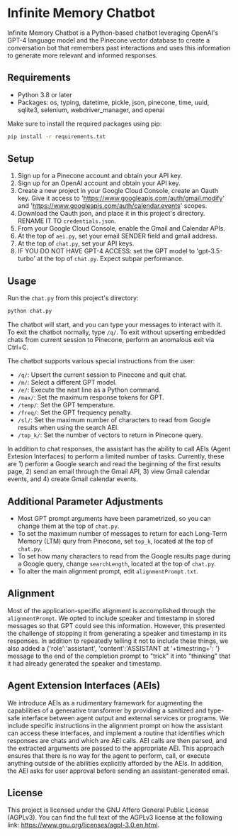 # Infinite Memory Chatbot

Infinite Memory Chatbot is a Python-based chatbot leveraging OpenAI's GPT-4 language model and the Pinecone vector database to create a conversation bot that remembers past interactions and uses this information to generate more relevant and informed responses.

## Requirements

- Python 3.8 or later
- Packages: os, typing, datetime, pickle, json, pinecone, time, uuid, sqlite3, selenium, webdriver_manager, and openai

Make sure to install the required packages using pip:

```bash
pip install -r requirements.txt
```

## Setup

1. Sign up for a Pinecone account and obtain your API key.
2. Sign up for an OpenAI account and obtain your API key.
3. Create a new project in your Google Cloud Console, create an Oauth key. Give it access to 'https://www.googleapis.com/auth/gmail.modify' and 'https://www.googleapis.com/auth/calendar.events' scopes.
4. Download the Oauth json, and place it in this project's directory. RENAME IT TO `credentials.json`.
5. From your Google Cloud Console, enable the Gmail and Calendar APIs.
6. At the top of `aei.py`, set your email SENDER field and gmail address.
7. At the top of `chat.py`, set your API keys.
8. IF YOU DO NOT HAVE GPT-4 ACCESS: set the GPT model to 'gpt-3.5-turbo' at the top of `chat.py`. Expect subpar performance.

## Usage

Run the `chat.py` from this project's directory:

```bash
python chat.py
```

The chatbot will start, and you can type your messages to interact with it. To exit the chatbot normally, type `/q/`. To exit without upserting embedded chats from current session to Pinecone, perform an anomalous exit via Ctrl+C.

The chatbot supports various special instructions from the user:

- `/q/`: Upsert the current session to Pinecone and quit chat.
- `/m/`: Select a different GPT model.
- `/e/`: Execute the next line as a Python command.
- `/max/`: Set the maximum response tokens for GPT.
- `/temp/`: Set the GPT temperature.
- `/freq/`: Set the GPT frequency penalty.
- `/sl/`: Set the maximum number of characters to read from Google results when using the search AEI.
- `/top_k/`: Set the number of vectors to return in Pinecone query.

In addition to chat responses, the assistant has the ability to call AEIs (Agent Extesion Interfaces) to perform a limited number of tasks. Currently, these are 1) perform a Google search and read the beginning of the first results page, 2) send an email through the Gmail API, 3) view Gmail calendar events, and 4) create Gmail calendar events.

## Additional Parameter Adjustments

- Most GPT prompt arguments have been parametrized, so you can change them at the top of `chat.py`.
- To set the maximum number of messages to return for each Long-Term Memory (LTM) qury from Pinecone, set `top_k`, located at the top of `chat.py`.
- To set how many characters to read from the Google results page during a Google query, change `searchLength`, located at the top of `chat.py`.
- To alter the main alignment prompt, edit `alignmentPrompt.txt`.

## Alignment

Most of the application-specific alignment is accomplished through the `alignmentPrompt`. We opted to include speaker and timestamp in stored messages so that GPT could see this information. However, this presented the challenge of stopping it from generating a speaker and timestamp in its responses. In addition to repeatedly telling it not to include these things, we also added a {'role':'assistant', 'content':'ASSISTANT at '+timestring+': '} message to the end of the completion prompt to "trick" it into "thinking" that it had already generated the speaker and timestamp.

## Agent Extension Interfaces (AEIs)

We introduce AEIs as a rudimentary framework for augmenting the capabilities of a generative transformer by providing a sanitized and type-safe interface between agent output and external services or programs. We include specific instructions in the alignment prompt on how the assistant can access these interfaces, and implement a routine that identifies which responses are chats and which are AEI calls. AEI calls are then parsed, and the extracted arguments are passed to the appropriate AEI. This approach ensures that there is no way for the agent to perform, call, or execute anything outside of the abilities explicitly afforded by the AEIs. In addition, the AEI asks for user approval before sending an assistant-generated email.

## License

This project is licensed under the GNU Affero General Public License (AGPLv3). You can find the full text of the AGPLv3 license at the following link: https://www.gnu.org/licenses/agpl-3.0.en.html.
